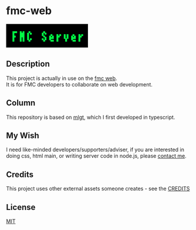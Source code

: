 # fmc-web

[![Banner](https://raw.githubusercontent.com/bella2391/branding/refs/heads/master/web/banner/fmc.png "Banner")](https://keyp.f5.si/)  

## Description
This project is actually in use on the [fmc web](https://keyp.f5.si/dev/).  
It is for FMC developers to collaborate on web development.  

## Column
This repository is based on [mlgt](https://github.com/bella2391/mlgt), which I first developed in typescript.  

## My Wish
I need like-minded developers/supporters/adviser, if you are interested in doing css, html main, or writing server code in node.js, please [contact me](https://github.com/bella2391#contact-).

## Credits
This project uses other external assets someone creates - see the [CREDITS](CREDITS)

## License
[MIT](LICENSE)
